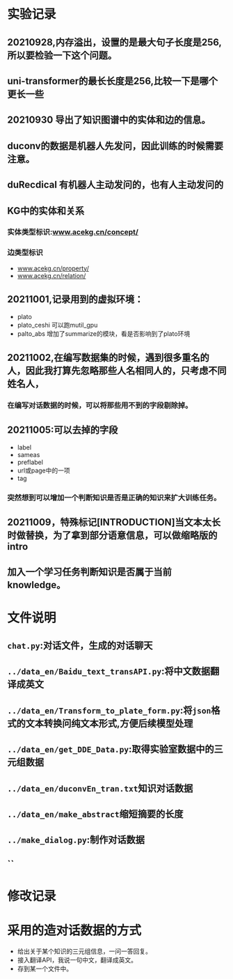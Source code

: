 # 实验记录
## 20210928,内存溢出，设置的是最大句子长度是256,所以要检验一下这个问题。
## uni-transformer的最长长度是256,比较一下是哪个更长一些

## 20210930 导出了知识图谱中的实体和边的信息。
## duconv的数据是机器人先发问，因此训练的时候需要注意。
## duRecdical 有机器人主动发问的，也有人主动发问的
## KG中的实体和关系
### 实体类型标识:www.acekg.cn/concept/
### 边类型标识

- www.acekg.cn/property/
- www.acekg.cn/relation/
## 20211001,记录用到的虚拟环境：
- plato
- plato_ceshi 可以跑mutil_gpu
- palto_abs 增加了summarize的模块，看是否影响到了plato环境


## 20211002,在编写数据集的时候，遇到很多重名的人，因此我打算先忽略那些人名相同人的，只考虑不同姓名人，
### 在编写对话数据的时候，可以将那些用不到的字段剔除掉。

## 20211005:可以去掉的字段
- label
- sameas
- preflabel
- url或page中的一项
- tag
### 突然想到可以增加一个判断知识是否是正确的知识来扩大训练任务。

## 20211009，特殊标记[INTRODUCTION]当文本太长时做替换，为了拿到部分语意信息，可以做缩略版的intro
## 加入一个学习任务判断知识是否属于当前knowledge。
# 文件说明

## `chat.py`:对话文件，生成的对话聊天
## `../data_en/Baidu_text_transAPI.py`:将中文数据翻译成英文
## `../data_en/Transform_to_plate_form.py`:将`json`格式的文本转换问纯文本形式,方便后续模型处理
## `../data_en/get_DDE_Data.py`:取得实验室数据中的三元组数据
## `../data_en/duconvEn_tran.txt`知识对话数据
## `../data_en/make_abstract`缩短摘要的长度
## `../make_dialog.py`:制作对话数据
## ``
# 修改记录


# 采用的造对话数据的方式

- 给出关于某个知识的三元组信息，一问一答回复。
- 接入翻译API，我说一句中文，翻译成英文。
- 存到某一个文件中。
